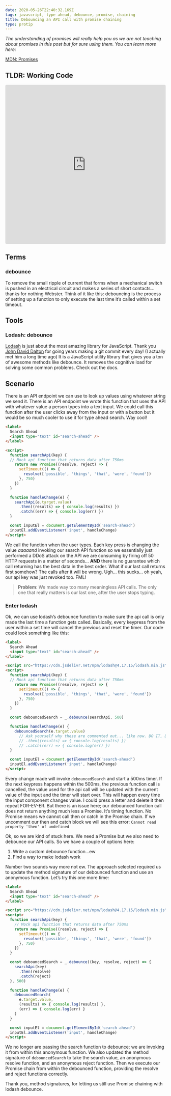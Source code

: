 ```yaml
---
date: 2020-05-26T22:40:32.169Z
tags: javascript, type ahead, debounce, promise, chaining
title: Debouncing an API call with promise chaining
type: protip
---
```


*The understanding of promises will really help you as we are not teaching about promises in this post but for sure using them. You can learn more here:*

[MDN: Promises](https://developer.mozilla.org/en-US/docs/Web/JavaScript/Reference/Global_Objects/Promise)

## TLDR: Working Code

<iframe
  src="https://codesandbox.io/embed/cold-frost-5o4gn?fontsize=14&hidenavigation=1&theme=dark"
  style="width:100%; height:500px; border:0; border-radius: 4px; overflow:hidden;"
  title="cold-frost-5o4gn"
  allow="accelerometer; ambient-light-sensor; camera; encrypted-media; geolocation; gyroscope; hid; microphone; midi; payment; usb; vr; xr-spatial-tracking"
  sandbox="allow-forms allow-modals allow-popups allow-presentation allow-same-origin allow-scripts allow-autoplay"
></iframe>

## Terms
### debounce
To remove the small ripple of current that forms when a mechanical switch is pushed in an electrical circuit and makes a series of short contacts… thanks for nothing Webster.
Think of it like this: debouncing is the process of setting up a function to only execute the last time it’s called within a set timeout.

## Tools
### Lodash: debounce
[Lodash](https://lodash.com) is just about the most amazing library for JavaScript.  Thank you [John David Dalton](https://twitter.com/jdalton?lang=en) for going years making a git commit every day!  (I actually met him a long time ago) It is a JavaScript utility library that gives you a ton of awesome methods like debounce.  It removes the cognitive load for solving some common problems.  Check out the docs.

## Scenario
There is an API endpoint we can use to look up values using whatever string we send it.  There is an API endpoint we wrote this function that uses the API with whatever value a person types into a text input.  We could call this function after the user clicks away from the input or with a button but it would be so much cooler to use it for type ahead search.  Way cool!

```html
<label>
  Search Ahead
  <input type="text" id="search-ahead" />
</label>

<script>
  function searchApi(key) {
  // Mock api function that returns data after 750ms
    return new Promise((resolve, reject) => {
      setTimeout(() => {
        resolve(['possible', 'things', 'that', 'were', 'found'])
      }, 750)
    })
  }

  function handleChange(e) {
    searchApi(e.target.value)
      .then((results) => { console.log(results) })
      .catch((err) => { console.log(err) })
  }

  const inputEl = document.getElementById('search-ahead')
  inputEl.addEventListener('input', handleChange)
</script>
```

We call the function when the user types. Each key press is changing the value *aaaaand* invoking our search API function so we essentially just performed a DDoS attack on the API we are consuming by firing off 50 HTTP requests in a matter of seconds… **AND** there is no guarantee which call returning has the best data in the best order.  What if our last call returns first somehow?  The calls after it will be wrong.  Ugh… this sucks… oh yeah, our api key was just revoked too. FML!

> **Problem**: We made way too many meaningless API calls.  The only one that really matters is our last one, after the user stops typing.

### Enter lodash

Ok, we can use lodash’s debounce function to make sure the api call is only made the last time a function gets called.  Basically, every keypress from the user within a set time will cancel the previous and reset the timer.  Our code could look something like this:

```html
<label>
  Search Ahead
  <input type="text" id="search-ahead" />
</label>

<script src="https://cdn.jsdelivr.net/npm/lodash@4.17.15/lodash.min.js"></script>
<script>
  function searchApi(key) {
  // Mock api function that returns data after 750ms
    return new Promise((resolve, reject) => {
      setTimeout(() => {
        resolve(['possible', 'things', 'that', 'were', 'found'])
      }, 750)
    })
  }

  const debouncedSearch = _.debounce(searchApi, 500)

  function handleChange(e) {
    debouncedSearch(e.target.value)
      // Ask yourself why these are commented out... like now. DO IT, DO IT
      // .then((results) => { console.log(results) })
      // .catch((err) => { console.log(err) })
  }

  const inputEl = document.getElementById('search-ahead')
  inputEl.addEventListener('input', handleChange)
</script>
```

Every change made will invoke `debouncedSearch` and start a 500ms timer.  If the next keypress happens within the 500ms, the previous function call is cancelled, the value used for the api call will be updated with the current value of the input and the timer will start over.  This will happen every time the input component changes value.  I could press a letter and delete it then repeat FOR-EV-ER.  But there is an issue here; our debounced function call does not return anything much less a Promise.  It’s timing function.  No Promise means we cannot call then or catch in the Promise chain.  If we uncomment our then and catch block we will see this error: `Cannot read property 'then' of undefined`

Ok, so we are kind of stuck here.  We need a Promise but we also need to debounce our API calls.  So we have a couple of options here:

1. Write a custom debounce function…ew
2. Find a way to make lodash work

Number two sounds way more not ew.  The approach selected required us to update the method signature of our debounced function and use an anonymous function.   Let’s try this one more time:

```html
<label>
  Search Ahead
  <input type="text" id="search-ahead" />
</label>

<script src="https://cdn.jsdelivr.net/npm/lodash@4.17.15/lodash.min.js"></script>
<script>
  function searchApi(key) {
    // Mock api function that returns data after 750ms
    return new Promise((resolve, reject) => {
      setTimeout(() => {
        resolve(['possible', 'things', 'that', 'were', 'found'])
      }, 750)
    })
  }

  const debouncedSearch = _.debounce((key, resolve, reject) => {
    searchApi(key)
      .then(resolve)
      .catch(reject)
  }, 500)

  function handleChange(e) {
    debouncedSearch(
      e.target.value,
      (results) => { console.log(results) },
      (err) => { console.log(err) }
    )
  }

  const inputEl = document.getElementById('search-ahead')
  inputEl.addEventListener('input', handleChange)
</script>
```

We no longer are passing the search function to debounce; we are invoking it from within this anonymous function.   We also updated the method signature of `debouncedSearch` to take the search value, an anonymous resolve function, and an anonymous reject function.  Then we execute our Promise chain from within the debounced function, providing the resolve and reject functions correctly.

Thank you, method signatures, for letting us still use Promise chaining with lodash debounce.
